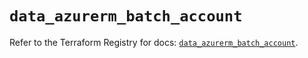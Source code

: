 # `data_azurerm_batch_account`

Refer to the Terraform Registry for docs: [`data_azurerm_batch_account`](https://registry.terraform.io/providers/hashicorp/azurerm/4.7.0/docs/data-sources/batch_account).
